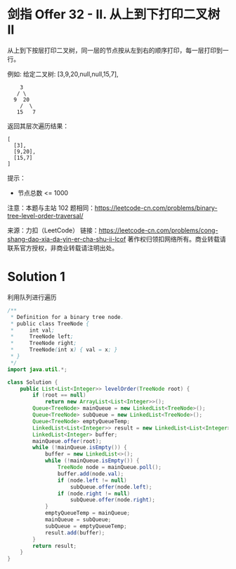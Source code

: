 # 剑指 Offer 32 - II. 从上到下打印二叉树 II

从上到下按层打印二叉树，同一层的节点按从左到右的顺序打印，每一层打印到一行。

例如:
给定二叉树: [3,9,20,null,null,15,7],
```
    3
   / \
  9  20
    /  \
   15   7
```
返回其层次遍历结果：
```
[
  [3],
  [9,20],
  [15,7]
]
```
提示：
+ 节点总数 <= 1000

注意：本题与主站 102 题相同：https://leetcode-cn.com/problems/binary-tree-level-order-traversal/

来源：力扣（LeetCode）
链接：https://leetcode-cn.com/problems/cong-shang-dao-xia-da-yin-er-cha-shu-ii-lcof
著作权归领扣网络所有。商业转载请联系官方授权，非商业转载请注明出处。

# Solution 1
利用队列进行遍历  
``` java
/**
 * Definition for a binary tree node.
 * public class TreeNode {
 *     int val;
 *     TreeNode left;
 *     TreeNode right;
 *     TreeNode(int x) { val = x; }
 * }
 */
import java.util.*;

class Solution {
    public List<List<Integer>> levelOrder(TreeNode root) {
        if (root == null)
            return new ArrayList<List<Integer>>();
        Queue<TreeNode> mainQueue = new LinkedList<TreeNode>();
        Queue<TreeNode> subQueue = new LinkedList<TreeNode>();
        Queue<TreeNode> emptyQueueTemp;
        LinkedList<List<Integer>> result = new LinkedList<List<Integer>>();
        LinkedList<Integer> buffer;
        mainQueue.offer(root);
        while (!mainQueue.isEmpty()) {
            buffer = new LinkedList<>();
            while (!mainQueue.isEmpty()) {
                TreeNode node = mainQueue.poll();
                buffer.add(node.val);
                if (node.left != null)
                    subQueue.offer(node.left);
                if (node.right != null)
                    subQueue.offer(node.right);
            }
            emptyQueueTemp = mainQueue;
            mainQueue = subQueue;
            subQueue = emptyQueueTemp;
            result.add(buffer);
        }
        return result;
    }
}
```